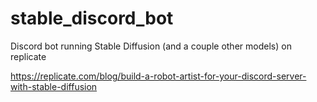 # stable_discord_bot
Discord bot running Stable Diffusion (and a couple other models) on replicate

https://replicate.com/blog/build-a-robot-artist-for-your-discord-server-with-stable-diffusion
